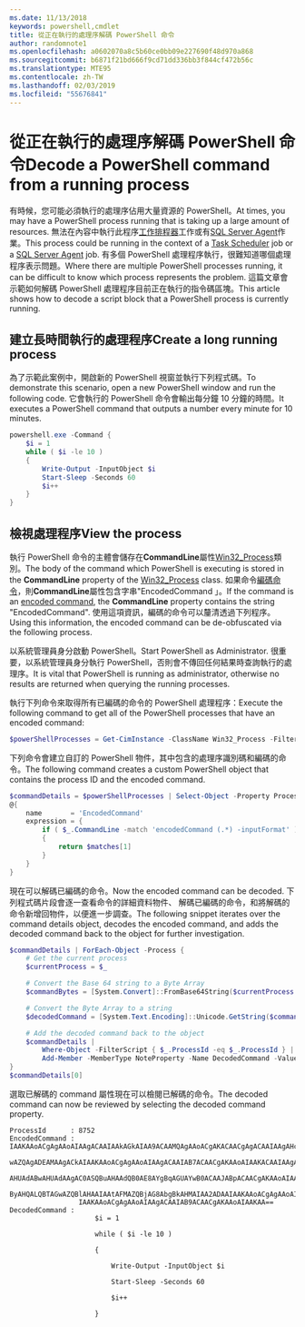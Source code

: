 ```yaml
---
ms.date: 11/13/2018
keywords: powershell,cmdlet
title: 從正在執行的處理序解碼 PowerShell 命令
author: randomnote1
ms.openlocfilehash: a0602070a8c5b60ce0bb09e227690f48d970a868
ms.sourcegitcommit: b6871f21bd666f9cd71dd336bb3f844cf472b56c
ms.translationtype: MTE95
ms.contentlocale: zh-TW
ms.lasthandoff: 02/03/2019
ms.locfileid: "55676841"
---
```

# <a name="decode-a-powershell-command-from-a-running-process"></a><span data-ttu-id="2c021-103">從正在執行的處理序解碼 PowerShell 命令</span><span class="sxs-lookup"><span data-stu-id="2c021-103">Decode a PowerShell command from a running process</span></span>

<span data-ttu-id="2c021-104">有時候，您可能必須執行的處理序佔用大量資源的 PowerShell。</span><span class="sxs-lookup"><span data-stu-id="2c021-104">At times, you may have a PowerShell process running that is taking up a large amount of resources.</span></span>
<span data-ttu-id="2c021-105">無法在內容中執行此程序[工作排程器][]工作或有[SQL Server Agent][]作業。</span><span class="sxs-lookup"><span data-stu-id="2c021-105">This process could be running in the context of a [Task Scheduler][] job or a [SQL Server Agent][] job.</span></span> <span data-ttu-id="2c021-106">有多個 PowerShell 處理程序執行，很難知道哪個處理程序表示問題。</span><span class="sxs-lookup"><span data-stu-id="2c021-106">Where there are multiple PowerShell processes running, it can be difficult to know which process represents the problem.</span></span> <span data-ttu-id="2c021-107">這篇文章會示範如何解碼 PowerShell 處理程序目前正在執行的指令碼區塊。</span><span class="sxs-lookup"><span data-stu-id="2c021-107">This article shows how to decode a script block that a PowerShell process is currently running.</span></span>

## <a name="create-a-long-running-process"></a><span data-ttu-id="2c021-108">建立長時間執行的處理程序</span><span class="sxs-lookup"><span data-stu-id="2c021-108">Create a long running process</span></span>

<span data-ttu-id="2c021-109">為了示範此案例中，開啟新的 PowerShell 視窗並執行下列程式碼。</span><span class="sxs-lookup"><span data-stu-id="2c021-109">To demonstrate this scenario, open a new PowerShell window and run the following code.</span></span> <span data-ttu-id="2c021-110">它會執行的 PowerShell 命令會輸出每分鐘 10 分鐘的時間。</span><span class="sxs-lookup"><span data-stu-id="2c021-110">It executes a PowerShell command that outputs a number every minute for 10 minutes.</span></span>

```powershell
powershell.exe -Command {
    $i = 1
    while ( $i -le 10 )
    {
        Write-Output -InputObject $i
        Start-Sleep -Seconds 60
        $i++
    }
}
```

## <a name="view-the-process"></a><span data-ttu-id="2c021-111">檢視處理程序</span><span class="sxs-lookup"><span data-stu-id="2c021-111">View the process</span></span>

<span data-ttu-id="2c021-112">執行 PowerShell 命令的主體會儲存在**CommandLine**屬性[Win32_Process][]類別。</span><span class="sxs-lookup"><span data-stu-id="2c021-112">The body of the command which PowerShell is executing is stored in the **CommandLine** property of the [Win32_Process][] class.</span></span> <span data-ttu-id="2c021-113">如果命令[編碼命令][]，則**CommandLine**屬性包含字串"EncodedCommand 」。</span><span class="sxs-lookup"><span data-stu-id="2c021-113">If the command is an [encoded command][], the **CommandLine** property contains the string "EncodedCommand".</span></span> <span data-ttu-id="2c021-114">使用這項資訊，編碼的命令可以釐清透過下列程序。</span><span class="sxs-lookup"><span data-stu-id="2c021-114">Using this information, the encoded command can be de-obfuscated via the following process.</span></span>

<span data-ttu-id="2c021-115">以系統管理員身分啟動 PowerShell。</span><span class="sxs-lookup"><span data-stu-id="2c021-115">Start PowerShell as Administrator.</span></span> <span data-ttu-id="2c021-116">很重要，以系統管理員身分執行 PowerShell，否則會不傳回任何結果時查詢執行的處理序。</span><span class="sxs-lookup"><span data-stu-id="2c021-116">It is vital that PowerShell is running as administrator, otherwise no results are returned when querying the running processes.</span></span>

<span data-ttu-id="2c021-117">執行下列命令來取得所有已編碼的命令的 PowerShell 處理程序：</span><span class="sxs-lookup"><span data-stu-id="2c021-117">Execute the following command to get all of the PowerShell processes that have an encoded command:</span></span>

```powershell
$powerShellProcesses = Get-CimInstance -ClassName Win32_Process -Filter 'CommandLine LIKE "%EncodedCommand%"'
```

<span data-ttu-id="2c021-118">下列命令會建立自訂的 PowerShell 物件，其中包含的處理序識別碼和編碼的命令。</span><span class="sxs-lookup"><span data-stu-id="2c021-118">The following command creates a custom PowerShell object that contains the process ID and the encoded command.</span></span>

```powershell
$commandDetails = $powerShellProcesses | Select-Object -Property ProcessId,
@{
    name       = 'EncodedCommand'
    expression = {
        if ( $_.CommandLine -match 'encodedCommand (.*) -inputFormat' )
        {
            return $matches[1]
        }
    }
}
```

<span data-ttu-id="2c021-119">現在可以解碼已編碼的命令。</span><span class="sxs-lookup"><span data-stu-id="2c021-119">Now the encoded command can be decoded.</span></span> <span data-ttu-id="2c021-120">下列程式碼片段會逐一查看命令的詳細資料物件、 解碼已編碼的命令，和將解碼的命令新增回物件，以便進一步調查。</span><span class="sxs-lookup"><span data-stu-id="2c021-120">The following snippet iterates over the command details object, decodes the encoded command, and adds the decoded command back to the object for further investigation.</span></span>

```powershell
$commandDetails | ForEach-Object -Process {
    # Get the current process
    $currentProcess = $_

    # Convert the Base 64 string to a Byte Array
    $commandBytes = [System.Convert]::FromBase64String($currentProcess.EncodedCommand)

    # Convert the Byte Array to a string
    $decodedCommand = [System.Text.Encoding]::Unicode.GetString($commandBytes)

    # Add the decoded command back to the object
    $commandDetails |
        Where-Object -FilterScript { $_.ProcessId -eq $_.ProcessId } |
        Add-Member -MemberType NoteProperty -Name DecodedCommand -Value $decodedCommand
}
$commandDetails[0]
```

<span data-ttu-id="2c021-121">選取已解碼的 command 屬性現在可以檢閱已解碼的命令。</span><span class="sxs-lookup"><span data-stu-id="2c021-121">The decoded command can now be reviewed by selecting the decoded command property.</span></span>

```output
ProcessId      : 8752
EncodedCommand : IAAKAAoACgAgAAoAIAAgACAAIAAkAGkAIAA9ACAAMQAgAAoACgAKACAACgAgACAAIAAgAHcAaABpAGwAZQAgACgAIAAkAGkAIAAtAG
                 wAZQAgADEAMAAgACkAIAAKAAoACgAgAAoAIAAgACAAIAB7ACAACgAKAAoAIAAKACAAIAAgACAAIAAgACAAIABXAHIAaQB0AGUALQBP
                 AHUAdABwAHUAdAAgAC0ASQBuAHAAdQB0AE8AYgBqAGUAYwB0ACAAJABpACAACgAKAAoAIAAKACAAIAAgACAAIAAgACAAIABTAHQAYQ
                 ByAHQALQBTAGwAZQBlAHAAIAAtAFMAZQBjAG8AbgBkAHMAIAA2ADAAIAAKAAoACgAgAAoAIAAgACAAIAAgACAAIAAgACQAaQArACsA
                 IAAKAAoACgAgAAoAIAAgACAAIAB9ACAACgAKAAoAIAAKAA==
DecodedCommand :
                     $i = 1

                     while ( $i -le 10 )

                     {

                         Write-Output -InputObject $i

                         Start-Sleep -Seconds 60

                         $i++

                     }
```

[工作排程器]: /windows/desktop/TaskSchd/task-scheduler-start-page
[Task Scheduler]: /windows/desktop/TaskSchd/task-scheduler-start-page
[SQL Server Agent]: /sql/ssms/agent/sql-server-agent
[Win32_Process]: /windows/desktop/CIMWin32Prov/win32-process
[編碼命令]: /powershell/scripting/core-powershell/console/powershell.exe-command-line-help#-encodedcommand-
[encoded command]: /powershell/scripting/core-powershell/console/powershell.exe-command-line-help#-encodedcommand-
